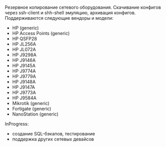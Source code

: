 Резервное копирование сетевого оборудования. Скачивание конфигов через ssh-client и shh-shell эмуляцию, архивация конфигов. Поддерживаются следующие вендоры и модели:
  *   HP (generic)
  *   HP Access Points (generic)
  *   HP QSFP28
  *   HP JL256A
  *   HP JL072A
  *   HP J9298A
  *   HP J9146A
  *   HP J9145A
  *   HP J9774A
  *   HP J9779A
  *   HP J9148A
  *   HP J9147A
  *   HP J9773A
  *   HP J9584A
  *   Mikrotik (generic)
  *   Fortigate (generic)
  *   NanoStation (generic)

InProgress:
* создание SQL-бэкапов, тестирование
* поддержка других сетевых девайсов
